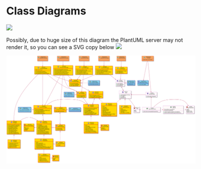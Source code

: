 # Class Diagrams

![](http://www.plantuml.com/plantuml/proxy?cache=no&src=https://raw.githubusercontent.com/opendemobank/diagrams/main/class/class.iuml)

Possibly, due to huge size of this diagram the PlantUML server may not render it, so you can see a SVG copy below
![](http://www.plantuml.com/plantuml/proxy?cache=no&fmt=svg&src=https://raw.githubusercontent.com/opendemobank/diagrams/main/class/class_paulius.iuml)

![](class_paulius.svg)
